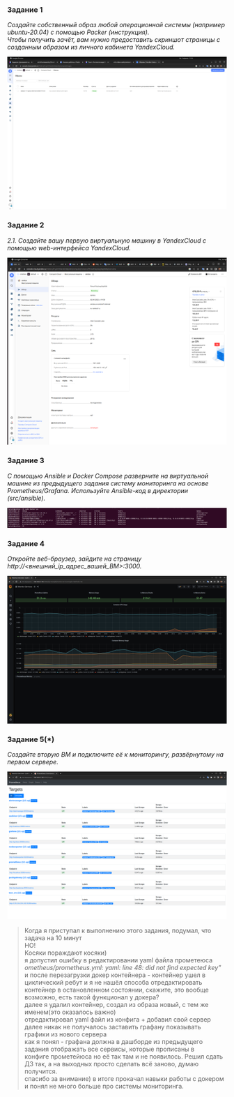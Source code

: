 ### Задание 1
<i>Создайте собственный образ любой операционной системы (например ubuntu-20.04) с помощью Packer (инструкция).  
Чтобы получить зачёт, вам нужно предоставить скриншот страницы с созданным образом из личного кабинета YandexCloud.</i>

![screen](/screen/5-virt-04-1task.png)

### Задание 2
<i>2.1. Создайте вашу первую виртуальную машину в YandexCloud с помощью web-интерфейса YandexCloud.</i>

![screen](/screen/5-virt-04-2task.png)

### Задание 3
<i>С помощью Ansible и Docker Compose разверните на виртуальной машине из предыдущего задания систему мониторинга на основе Prometheus/Grafana. Используйте Ansible-код в директории (src/ansible).</i>

![screen](/screen/5-virt-04-3task.png)

### Задание 4
<i>Откройте веб-браузер, зайдите на страницу http://<внешний_ip_адрес_вашей_ВМ>:3000.</i>

![screen](/screen/5-virt-04-4task.png)

### Задание 5(*)
<i>Создайте вторую ВМ и подключите её к мониторингу, развёрнутому на первом сервере.</i>

![screen](/screen/5-virt-04-5task.png)

> Когда я приступал к выполнению этого задания, подумал, что задача на 10 минут  
> НО!  
> Косяки пораждают косяки)  
> я допустил ошибку в редактировании yaml файла прометеюса   
> <i>ometheus/prometheus.yml: yaml: line 48: did not find expected key"</i>  
> и после перезагрузки докер контейнера - контейнер ушел в циклический ребут и я не нашёл способа отредактировать контейнер в остановленном состоянии, скажите, это вообще возможно, есть такой функционал у докера?  
> далее я удалил контейнер, создал из образа новый, с тем же именем(это оказалось важно)  
> отредактировал yaml файл из конфига + добавил свой сервер  
> далее никак не получалось заставить графану показывать графики из нового сервера  
> как я понял - графана должна в дашборде из предыдущего задания отображать все сервисы, которые прописаны в  
> конфиге прометейюса но её так там и не появилось. Решил сдать ДЗ так, а на выходных просто сделать всё заново, думаю получится.  
> спасибо за внимание) в итоге прокачал навыки работы с докером и понял не много больше про системы мониторинга.  
